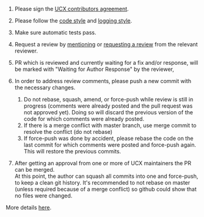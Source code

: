 
1. Please sign the [UCX contributors agreement](http://www.openucx.org/license).

1. Please follow the [code style](https://github.com/openucx/ucx/blob/master/docs/CodeStyle.md)
   and [logging style](https://github.com/openucx/ucx/blob/master/docs/LoggingStyle.md).

1. Make sure automatic tests pass.

1. Request a review by [mentioning](https://github.com/blog/821-mention-somebody-they-re-notified)
   or [requesting a review](https://help.github.com/en/github/collaborating-with-issues-and-pull-requests/requesting-a-pull-request-review)
   from the relevant reviewer.

1. PR which is reviewed and currently waiting for a fix and/or response, will be
   marked with "Waiting for Author Response" by the reviewer,

1. In order to address review comments, please push a new commit with the necessary changes.
   1. Do not rebase, squash, amend, or force-push while review is still in progress (comments 
      were already posted and the pull request was not approved yet). Doing so will discard 
      the previous version of the code for which comments were already posted.  
   1. If there is a merge conflict with master branch, use merge commit to resolve the conflict 
      (do not rebase)  
   1. If force-push was done by accident, please rebase the code on the last commit for which comments
      were posted and force-push again. This will restore the previous commits.   

1. After getting an approval from one or more of UCX maintainers the PR can be merged.  
   At this point, the author can squash all commits into one and force-push, to keep a
   clean git history. It's recommended to not rebase on master (unless required because 
   of a merge conflict) so github could show that no files were changed.

More details [here](http://github.com/openucx/ucx/wiki/Guidance-for-contributors).
